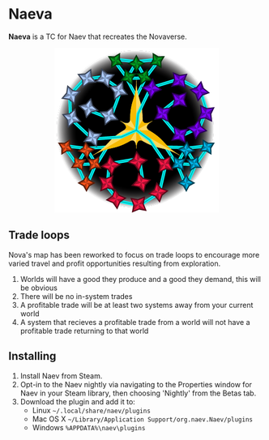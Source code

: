 # Naeva

**Naeva** is a TC for Naev that recreates the Novaverse.

<p align="center">
  <img src="https://github.com/triskelion-voidsaints/naeva/blob/main/LOGO.png" alt="TVS:EN Badge"/>
</p>

## Trade loops
Nova's map has been reworked to focus on trade loops to encourage more varied travel and profit opportunities resulting from exploration.
1) Worlds will have a good they produce and a good they demand, this will be obvious
1) There will be no in-system trades
1) A profitable trade will be at least two systems away from your current world
1) A system that recieves a profitable trade from a world will not have a profitable trade returning to that world

## Installing
1) Install Naev from Steam.
1) Opt-in to the Naev nightly via navigating to the Properties window for Naev in your Steam library, then choosing 'Nightly' from the Betas tab.
1) Download the plugin and add it to:
	- Linux `~/.local/share/naev/plugins`
	- Mac OS X `~/Library/Application Support/org.naev.Naev/plugins`
	- Windows `%APPDATA%\naev\plugins`
